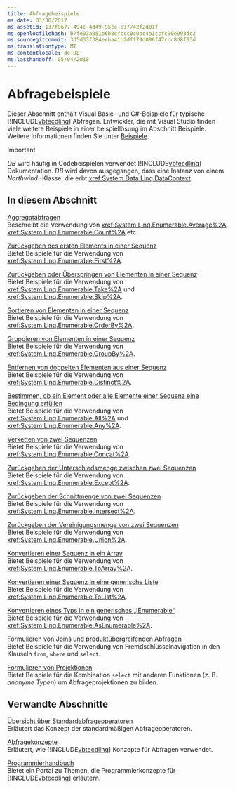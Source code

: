 ```yaml
---
title: Abfragebeispiele
ms.date: 03/30/2017
ms.assetid: 137f8677-494c-4d49-95ce-c17742f2d01f
ms.openlocfilehash: b7fe03a951b6b8cfccc0c0bc4a1ccfc90e903dc2
ms.sourcegitcommit: 3d5d33f384eeba41b2dff79d096f47ccc8d8f03d
ms.translationtype: MT
ms.contentlocale: de-DE
ms.lasthandoff: 05/04/2018
---
```

# <a name="query-examples"></a>Abfragebeispiele
Dieser Abschnitt enthält Visual Basic- und C#-Beispiele für typische [!INCLUDE[vbtecdlinq](../../../../../../includes/vbtecdlinq-md.md)] Abfragen. Entwickler, die mit Visual Studio finden viele weitere Beispiele in einer beispiellösung im Abschnitt Beispiele. Weitere Informationen finden Sie unter [Beispiele](../../../../../../docs/framework/data/adonet/sql/linq/samples.md).  
  
> [!IMPORTANT]
>  *DB* wird häufig in Codebeispielen verwendet [!INCLUDE[vbtecdlinq](../../../../../../includes/vbtecdlinq-md.md)] Dokumentation. *DB* wird davon ausgegangen, dass eine Instanz von einem *Northwind* -Klasse, die erbt <xref:System.Data.Linq.DataContext>.  
  
## <a name="in-this-section"></a>In diesem Abschnitt  
 [Aggregatabfragen](../../../../../../docs/framework/data/adonet/sql/linq/aggregate-queries.md)  
 Beschreibt die Verwendung von <xref:System.Linq.Enumerable.Average%2A>, <xref:System.Linq.Enumerable.Count%2A> etc.  
  
 [Zurückgeben des ersten Elements in einer Sequenz](../../../../../../docs/framework/data/adonet/sql/linq/return-the-first-element-in-a-sequence.md)  
 Bietet Beispiele für die Verwendung von <xref:System.Linq.Enumerable.First%2A>.  
  
 [Zurückgeben oder Überspringen von Elementen in einer Sequenz](../../../../../../docs/framework/data/adonet/sql/linq/return-or-skip-elements-in-a-sequence.md)  
 Bietet Beispiele für die Verwendung von <xref:System.Linq.Enumerable.Take%2A> und <xref:System.Linq.Enumerable.Skip%2A>.  
  
 [Sortieren von Elementen in einer Sequenz](../../../../../../docs/framework/data/adonet/sql/linq/sort-elements-in-a-sequence.md)  
 Bietet Beispiele für die Verwendung von <xref:System.Linq.Enumerable.OrderBy%2A>.  
  
 [Gruppieren von Elementen in einer Sequenz](../../../../../../docs/framework/data/adonet/sql/linq/group-elements-in-a-sequence.md)  
 Bietet Beispiele für die Verwendung von <xref:System.Linq.Enumerable.GroupBy%2A>.  
  
 [Entfernen von doppelten Elementen aus einer Sequenz](../../../../../../docs/framework/data/adonet/sql/linq/eliminate-duplicate-elements-from-a-sequence.md)  
 Bietet Beispiele für die Verwendung von <xref:System.Linq.Enumerable.Distinct%2A>.  
  
 [Bestimmen, ob ein Element oder alle Elemente einer Sequenz eine Bedingung erfüllen](../../../../../../docs/framework/data/adonet/sql/linq/determine-if-any-or-all-elements-in-a-sequence-satisfy-a-condition.md)  
 Bietet Beispiele für die Verwendung von <xref:System.Linq.Enumerable.All%2A> und <xref:System.Linq.Enumerable.Any%2A>.  
  
 [Verketten von zwei Sequenzen](../../../../../../docs/framework/data/adonet/sql/linq/concatenate-two-sequences.md)  
 Bietet Beispiele für die Verwendung von <xref:System.Linq.Enumerable.Concat%2A>.  
  
 [Zurückgeben der Unterschiedsmenge zwischen zwei Sequenzen](../../../../../../docs/framework/data/adonet/sql/linq/return-the-set-difference-between-two-sequences.md)  
 Bietet Beispiele für die Verwendung von <xref:System.Linq.Enumerable.Except%2A>.  
  
 [Zurückgeben der Schnittmenge von zwei Sequenzen](../../../../../../docs/framework/data/adonet/sql/linq/return-the-set-intersection-of-two-sequences.md)  
 Bietet Beispiele für die Verwendung von <xref:System.Linq.Enumerable.Intersect%2A>.  
  
 [Zurückgeben der Vereinigungsmenge von zwei Sequenzen](../../../../../../docs/framework/data/adonet/sql/linq/return-the-set-union-of-two-sequences.md)  
 Bietet Beispiele für die Verwendung von <xref:System.Linq.Enumerable.Union%2A>.  
  
 [Konvertieren einer Sequenz in ein Array](../../../../../../docs/framework/data/adonet/sql/linq/convert-a-sequence-to-an-array.md)  
 Bietet Beispiele für die Verwendung von <xref:System.Linq.Enumerable.ToArray%2A>.  
  
 [Konvertieren einer Sequenz in eine generische Liste](../../../../../../docs/framework/data/adonet/sql/linq/convert-a-sequence-to-a-generic-list.md)  
 Bietet Beispiele für die Verwendung von <xref:System.Linq.Enumerable.ToList%2A>.  
  
 [Konvertieren eines Typs in ein generisches „IEnumerable“](../../../../../../docs/framework/data/adonet/sql/linq/convert-a-type-to-a-generic-ienumerable.md)  
 Bietet Beispiele für die Verwendung von <xref:System.Linq.Enumerable.AsEnumerable%2A>.  
  
 [Formulieren von Joins und produktübergreifenden Abfragen](../../../../../../docs/framework/data/adonet/sql/linq/formulate-joins-and-cross-product-queries.md)  
 Bietet Beispiele für die Verwendung von Fremdschlüsselnavigation in den Klauseln `from`, `where` und `select`.  
  
 [Formulieren von Projektionen](../../../../../../docs/framework/data/adonet/sql/linq/formulate-projections.md)  
 Bietet Beispiele für die Kombination `select` mit anderen Funktionen (z. B. *anonyme Typen*) um Abfrageprojektionen zu bilden.  
  
## <a name="related-sections"></a>Verwandte Abschnitte  
 [Übersicht über Standardabfrageoperatoren](http://msdn.microsoft.com/library/24cda21e-8af8-4632-b519-c404a839b9b2)  
 Erläutert das Konzept der standardmäßigen Abfrageoperatoren.  
  
 [Abfragekonzepte](../../../../../../docs/framework/data/adonet/sql/linq/query-concepts.md)  
 Erläutert, wie [!INCLUDE[vbtecdlinq](../../../../../../includes/vbtecdlinq-md.md)] Konzepte für Abfragen verwendet.  
  
 [Programmierhandbuch](../../../../../../docs/framework/data/adonet/sql/linq/programming-guide.md)  
 Bietet ein Portal zu Themen, die Programmierkonzepte für [!INCLUDE[vbtecdlinq](../../../../../../includes/vbtecdlinq-md.md)] erläutern.
